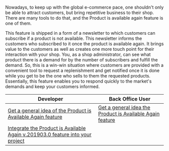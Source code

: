 Nowadays, to keep up with the global e-commerce pace, one shouldn't only be able to attract customers, but bring repetitive business to their shop. There are many tools to do that, and the Product is available again feature is one of them.

This feature is shipped in a form of a newsletter to which customers can subscribe if a product is not available. This newsletter informs the customers who subscribed to it once the product is available again. It brings value to the customers as well as creates one more touch point for their interaction with your shop. You, as a shop administrator, can see what product there is a demand for by the number of subscribers and fulfill the demand. So, this is a win-win situation where customers are provided with a convenient tool to request a replenishment and get notified once it is done while you get to be the one who sells to them the requested products. Essentially, this feature enables you to respond quickly to the market's demands and keep your customers informed.

| Developer | Back Office User |
| --- |--- |
| [Get a general idea of the Product is Available Again feature](https://documentation.spryker.com/v2/docs/product-is-available-again-overview-201903) | [Get a general idea the Product is Available Again feature](https://documentation.spryker.com/v2/docs/product-is-available-again-overview-201903) |
|[Integrate the Product is Available Again v.201903.0 feature into your project](https://documentation.spryker.com/v2/docs/product-is-available-again-feature-integration-201903) | |
